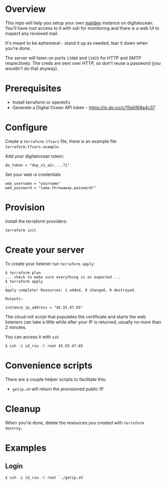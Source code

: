 # Overview

This repo will help you setup your own [maildev](https://github.com/maildev/maildev) instance on digitalocean.  You'll have root access to it with ssh for monitoring and there is a web UI to inspect any received mail.

It's meant to be ephemeral - stand it up as needed, tear it down when you're done.

The server will listen on ports `11080` and `11025` for HTTP and SMTP respectively.  The creds are sent over HTTP, so don't reuse a password (you wouldn't do that anyway).


# Prerequisites

* Install terraform or opentofu
* Generate a Digital Ocean API token - https://m.do.co/c/15eb168a4c37 

# Configure

Create a `terraform.tfvars` file, there is an example file `terraform.tfvars.example`.

Add your digitalocean token:

```
do_token = "dop_v1_a2c....71"
```

Set your web ui credentials

```
web_username = "yourname"
web_password = "some.throwaway.password!"
```

# Provision 
Install the terraform providers:

```
terraform init
```



# Create your server

To create your listener run `terraform apply`:

```
$ terraform plan
... check to make sure everything is as expected ...
$ terraform apply
...
Apply complete! Resources: 1 added, 0 changed, 0 destroyed.

Outputs:

instance_ip_address = "45.55.47.65"
```

The cloud-init script that populates the certificate and starts the web listeners can take a little while after your IP is returned, usually no more than 2 minutes.


You can access it with `ssh`
```
$ ssh -i id_rsa -l root 45.55.47.65
```

# Convenience scripts

There are a couple helper scripts to facilitate this:

* `getip.sh` will return the provisioned public IP.


# Cleanup

When you're done, delete the resources you created with `terraform destroy`.


# Examples

## Login 

```
$ ssh -i id_rsa -l root `./getip.sh`
```

